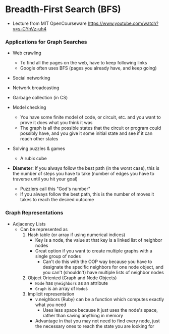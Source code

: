 # Breadth-First Search (BFS)
* Lecture from MIT OpenCourseware https://www.youtube.com/watch?v=s-CYnVz-uh4

### Applications for Graph Searches
* Web crawling
    * To find all the pages on the web, have to keep following links
    * Google often uses BFS (pages you already have, and keep going)
* Social networking
* Network broadcasting
* Garbage collection (in CS)
* Model checking
    * You have some finite model of code, or circuit, etc. and you want to prove it does what you think it was
    * The graph is all the possible states that the circuit or program could possibly have, and you give it some initial state and see if it can reach other states
* Solving puzzles & games
    * A rubix cube

* **Diameter**: If you always follow the best path (in the worst case), this is the number of steps you have to take (number of edges you have to traverse until you hit your goal)
    * Puzzlers call this "God's number"
    * If you always follow the best path, this is the number of moves it takes to reach the desired outcome

### Graph Representations
* Adjacency Lists
    * Can be represented as
        1) Hash table (or array if using numerical indices)
            * Key is a node, the value at that key is a linked list of neighbor nodes
            * Great option if you want to create multiple graphs with a single group of nodes
                * Can't do this with the OOP way because you have to designate the specific neighbors for one node object, and you can't (shouldn't) have multiple lists of neighbor nodes
        2) Object Oriented (Graph and Node Objects)
            * `Node` has `@neighbors` as an attribute
            * `Graph` is an array of `Node`s
        3) Implicit representation
            * v.neighbors (Ruby) can be a function which computes exactly what you need
                * Uses less space because it just uses the node's space, rather than saving anything in memory
            * Advantage in that you may not need to find every node, just the necessary ones to reach the state you are looking for
            